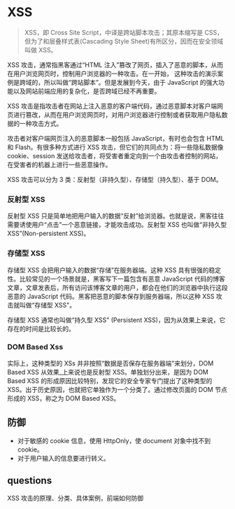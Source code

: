 # XSS

> XSS，即 Cross Site Script，中译是跨站脚本攻击；其原本缩写是 CSS，但为了和层叠样式表(Cascading Style Sheet)有所区分，因而在安全领域叫做 XSS。

XSS 攻击，通常指黑客通过“HTML 注入”篡改了网页，插入了恶意的脚本，从而在用户浏览网页时，控制用户浏览器的一种攻击。在一开始， 这种攻击的演示案例是跨域的，所以叫做“跨站脚本”。但是发展到今天，由于 JavaScript 的强大功能以及网站前端应用的复杂化，是否跨域已经不再重要。

XSS 攻击是指攻击者在网站上注入恶意的客户端代码，通过恶意脚本对客户端网页进行篡改，从而在用户浏览网页时，对用户浏览器进行控制或者获取用户隐私数据的一种攻击方式。

攻击者对客户端网页注入的恶意脚本一般包括 JavaScript，有时也会包含 HTML 和 Flash。有很多种方式进行 XSS 攻击，但它们的共同点为：将一些隐私数据像 cookie、session 发送给攻击者，将受害者重定向到一个由攻击者控制的网站，在受害者的机器上进行一些恶意操作。

XSS 攻击可以分为 3 类：反射型（非持久型）、存储型（持久型）、基于 DOM。

### 反射型 XSS

反射型 XSS 只是简单地把用户输入的数据“反射”给浏览器。也就是说，黑客往往需要诱使用户“点击”一个恶意链接，才能攻击成功。反射型 XSS 也叫做“非持久型 XSS”(Non-persistent XSS)。

### 存储型 XSS

存储型 XSS 会把用户输入的数据“存储”在服务器端。这种 XSS 具有很强的稳定性。比较常见的一个场景就是，黑客写下一篇包含有恶意 JavaScript 代码的博客文章，文章发表后，所有访问该博客文章的用户，都会在他们的浏览器中执行这段恶意的 JavaScript 代码。黑客把恶意的脚本保存到服务器端，所以这种 XSS 攻击就叫做“存储型 XSS"。

存储型 XSS 通常也叫做“持久型 XSS" (Persistent XSS)，因为从效果上来说，它存在的时间是比较长的。

### DOM Based Xss

实际上，这种类型的 XSs 并非按照“数据是否保存在服务器端”来划分，DOM Based XSS 从效果\_上来说也是反射型 XSS。单独划分出来，是因为 DOM Based XSS 的形成原因比较特别，发现它的安全专家专门提出了这种类型的 XSS。出于历史原因，也就把它单独作为一个分类了。通过修改页面的 DOM 节点形成的 XSS，称之为 DOM Based XSS。

## 防御

- 对于敏感的 cookie 信息，使用 HttpOnly，使 document 对象中找不到 cookie。
- 对于用户输入的信息要进行转义。

## questions

XSS 攻击的原理、分类、具体案例，前端如何防御
